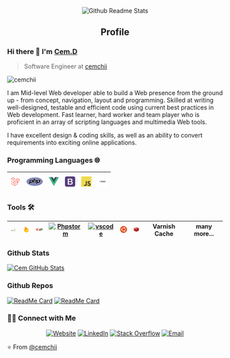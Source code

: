 <p align="center">
 <img width="100px" src="https://res.cloudinary.com/cemchii/image/upload/v1594908242/logo_ccswme.svg" align="center" alt="Github Readme Stats" />
 <h2 align="center">Profile</h2>
</p>

### Hi there 👋 I'm [Cem.D](https://cemchii.com)
> Software Engineer at [cemchii](https://cemchii.com)


<img src="https://cem.com/ghpvc/?username=cem" alt="cemchii" />

<div>
 <p>
I am Mid-level Web developer able to build a Web presence from the ground up - from concept, navigation, layout and programming. Skilled at writing well-designed, testable and efficient code using current best practices in Web development. Fast learner, hard worker and team player who is proficient in an array of scripting languages and multimedia Web tools.

I have excellent design & coding skills, as well as an ability to convert requirements into exciting online applications.
</p>
</div>

### Programming Languages 🌐

| [<img src="https://raw.githubusercontent.com/github/explore/80688e429a7d4ef2fca1e82350fe8e3517d3494d/topics/laravel/laravel.png" alt="Laravel" width="24">](https://laravel.com/) | [<img src="https://raw.githubusercontent.com/github/explore/80688e429a7d4ef2fca1e82350fe8e3517d3494d/topics/php/php.png" alt="php" width="38">](https://php.net/)  | [<img src="https://raw.githubusercontent.com/github/explore/80688e429a7d4ef2fca1e82350fe8e3517d3494d/topics/vue/vue.png" alt="Vue" width="24">](https://vuejs.org/)  |  [<img src="https://raw.githubusercontent.com/github/explore/80688e429a7d4ef2fca1e82350fe8e3517d3494d/topics/bootstrap/bootstrap.png" alt="Bootstrap" width="24">](https://getbootstrap.com/) |  [<img src="https://raw.githubusercontent.com/github/explore/80688e429a7d4ef2fca1e82350fe8e3517d3494d/topics/javascript/javascript.png" alt="jQuery" width="24">](https://jquery.com/) | [<img src="https://raw.githubusercontent.com/github/explore/80688e429a7d4ef2fca1e82350fe8e3517d3494d/topics/jquery/jquery.png" alt="jQuery" width="24">](https://jquery.com/)
|---|---|---|---|---|---|
 
### Tools 🛠️

| [<img src="https://raw.githubusercontent.com/github/explore/80688e429a7d4ef2fca1e82350fe8e3517d3494d/topics/mysql/mysql.png" alt="mysql" width="24">](https://www.mysql.com/) |  [<img src="https://raw.githubusercontent.com/github/explore/80688e429a7d4ef2fca1e82350fe8e3517d3494d/topics/firebase/firebase.png" alt="firebase" width="24">](https://firebase.google.com/) | [<img src="https://raw.githubusercontent.com/github/explore/80688e429a7d4ef2fca1e82350fe8e3517d3494d/topics/git/git.png" alt="Git" width="24">](https://git-scm.com/) |  [<img src="https://logonoid.com/images/phpstorm-logo.png" alt="Phpstorm" width="24">](https://www.jetbrains.com/phpstorm/) | [<img src="https://upload.wikimedia.org/wikipedia/commons/thumb/2/2d/Visual_Studio_Code_1.18_icon.svg/1200px-Visual_Studio_Code_1.18_icon.svg.png" alt="vscode" width="24">](https://code.visualstudio.com/) | [<img src="https://raw.githubusercontent.com/github/explore/80688e429a7d4ef2fca1e82350fe8e3517d3494d/topics/ubuntu/ubuntu.png" alt="Ubuntu" width="24">](https://ubuntu.com/)  |  [<img src="https://raw.githubusercontent.com/github/explore/80688e429a7d4ef2fca1e82350fe8e3517d3494d/topics/redis/redis.png" alt="Redis" width="24">](https://redis.io/) | Varnish Cache | many more...
|---|---|---|---|---|---|---|---|---|

### Github Stats

[![Cem GitHub Stats](https://github-readme-stats.vercel.app/api?username=cemchii&show_icons=true&count_private=true)](https://github.com/cemchii)

### Github Repos

[![ReadMe Card](https://github-readme-stats.vercel.app/api/pin/?username=cemchii&repo=PackageTemplate&show_owner=true)](https://github.com/cemchii/PackageTemplate)
[![ReadMe Card](https://github-readme-stats.vercel.app/api/pin/?username=cemchii&repo=Foods-Ecommerce&show_owner=true)](https://github.com/cemchii/Foods-Ecommerce)

<h3> 🤝🏻 Connect with Me </h3>

<p align="center">
<a href="https://www.cemchii.com.np" target="_blank"><img alt="Website" src="https://img.shields.io/badge/Website-www.cemchii.com.np-blue?style=flat&logo=google-chrome"></a>
<a href="https://www.linkedin.com/in/cemchii/" target="_blank"><img alt="LinkedIn" src="https://img.shields.io/badge/LinkedIn-@cemchii-blue?style=flat&logo=linkedin"></a>
<a href="https://stackoverflow.com/users/8519896/cemchii?tab=profile" target="_blank"><img alt="Stack Overflow" src="https://img.shields.io/badge/Stackoverflow-cemchii%20-blue?style=flat&logo=stackoverflow"></a>
<a href="mailto:cemchii@gmail.com"><img alt="Email" src="https://img.shields.io/badge/Email-cemchii@gmail.com-blue?style=flat&logo=gmail"></a>
</p>


⭐️ From [@cemchii](https://github.com/cemchii)

